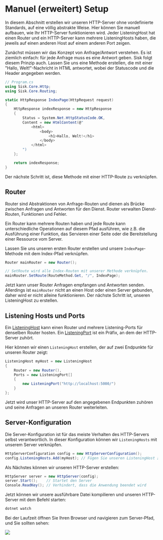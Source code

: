 # Manuel (erweitert) Setup

In diesem Abschnitt erstellen wir unseren HTTP-Server ohne vordefinierte Standards, auf eine völlig abstrakte Weise. Hier können Sie manuell aufbauen, wie Ihr HTTP-Server funktionieren wird. Jeder ListeningHost hat einen Router und ein HTTP-Server kann mehrere ListeningHosts haben, die jeweils auf einen anderen Host auf einem anderen Port zeigen.

Zunächst müssen wir das Konzept von Anfrage/Antwort verstehen. Es ist ziemlich einfach: für jede Anfrage muss es eine Antwort geben. Sisk folgt diesem Prinzip auch. Lassen Sie uns eine Methode erstellen, die mit einer "Hallo, Welt!"-Nachricht in HTML antwortet, wobei der Statuscode und die Header angegeben werden.

```csharp
// Program.cs
using Sisk.Core.Http;
using Sisk.Core.Routing;

static HttpResponse IndexPage(HttpRequest request)
{
    HttpResponse indexResponse = new HttpResponse
    {
        Status = System.Net.HttpStatusCode.OK,
        Content = new HtmlContent(@"
            <html>
                <body>
                    <h1>Hallo, Welt!</h1>
                </body>
            </html>
        ")
    };

    return indexResponse;
}
```

Der nächste Schritt ist, diese Methode mit einer HTTP-Route zu verknüpfen.

## Router

Router sind Abstraktionen von Anfrage-Routen und dienen als Brücke zwischen Anfragen und Antworten für den Dienst. Router verwalten Dienst-Routen, Funktionen und Fehler.

Ein Router kann mehrere Routen haben und jede Route kann unterschiedliche Operationen auf diesem Pfad ausführen, wie z.B. die Ausführung einer Funktion, das Servieren einer Seite oder die Bereitstellung einer Ressource vom Server.

Lassen Sie uns unseren ersten Router erstellen und unsere `IndexPage`-Methode mit dem Index-Pfad verknüpfen.

```csharp
Router mainRouter = new Router();

// SetRoute wird alle Index-Routen mit unserer Methode verknüpfen.
mainRouter.SetRoute(RouteMethod.Get, "/", IndexPage);
```

Jetzt kann unser Router Anfragen empfangen und Antworten senden. Allerdings ist `mainRouter` nicht an einen Host oder einen Server gebunden, daher wird er nicht alleine funktionieren. Der nächste Schritt ist, unseren ListeningHost zu erstellen.

## Listening Hosts und Ports

Ein [ListeningHost](/api/Sisk.Core.Http.ListeningHost) kann einen Router und mehrere Listening-Ports für denselben Router hosten. Ein [ListeningPort](/api/Sisk.Core.Http.ListeningPort) ist ein Präfix, an dem der HTTP-Server zuhört.

Hier können wir einen `ListeningHost` erstellen, der auf zwei Endpunkte für unseren Router zeigt:

```csharp
ListeningHost myHost = new ListeningHost
{
    Router = new Router(),
    Ports = new ListeningPort[]
    {
        new ListeningPort("http://localhost:5000/")
    }
};
```

Jetzt wird unser HTTP-Server auf den angegebenen Endpunkten zuhören und seine Anfragen an unseren Router weiterleiten.

## Server-Konfiguration

Die Server-Konfiguration ist für das meiste Verhalten des HTTP-Servers selbst verantwortlich. In dieser Konfiguration können wir `ListeningHosts` mit unserem Server verknüpfen.

```csharp
HttpServerConfiguration config = new HttpServerConfiguration();
config.ListeningHosts.Add(myHost); // Fügen Sie unseren ListeningHost zu dieser Server-Konfiguration hinzu
```

Als Nächstes können wir unseren HTTP-Server erstellen:

```csharp
HttpServer server = new HttpServer(config);
server.Start();    // Startet den Server
Console.ReadKey(); // Verhindert, dass die Anwendung beendet wird
```

Jetzt können wir unsere ausführbare Datei kompilieren und unseren HTTP-Server mit dem Befehl starten:

```bash
dotnet watch
```

Bei der Laufzeit öffnen Sie Ihren Browser und navigieren zum Server-Pfad, und Sie sollten sehen:

<img src="/assets/img/localhost.png" >